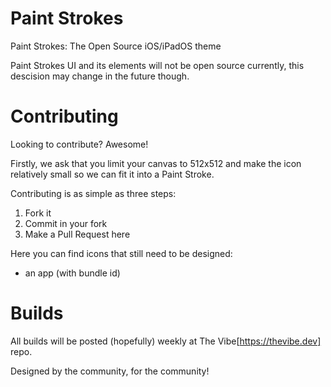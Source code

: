 # Paint Strokes
Paint Strokes: The Open Source iOS/iPadOS theme

Paint Strokes UI and its elements will not be open source currently, this descision may change in the future though.

# Contributing
Looking to contribute? Awesome!

Firstly, we ask that you limit your canvas to 512x512 and make the icon relatively small so we can fit it into a Paint Stroke.

Contributing is as simple as three steps:

1. Fork it
2. Commit in your fork
3. Make a Pull Request here

Here you can find icons that still need to be designed:

- an app (with bundle id)

# Builds

All builds will be posted (hopefully) weekly at The Vibe[https://thevibe.dev] repo.

Designed by the community, for the community!
